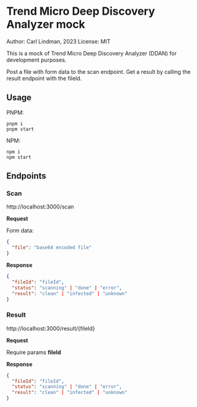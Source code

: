 # Trend Micro Deep Discovery Analyzer mock

Author: Carl Lindman, 2023
License: MIT

This is a mock of Trend Micro Deep Discovery Analyzer (DDAN) for development purposes.

Post a file with form data to the scan endpoint.
Get a result by calling the result endpoint with the fileId.

## Usage

PNPM:

```
pnpm i
pnpm start
```

NPM:

```
npm i
npm start
```

## Endpoints

### Scan

http://localhost:3000/scan

**Request**

Form data:

```json
{
  "file": "base64 encoded file"
}
```

**Response**

```json
{
  "fileId": "fileId",
  "status": "scanning" | "done" | "error",
  "result": "clean" | "infected" | "unknown"
}
```

### Result

http://localhost:3000/result/{fileId}

**Request**

Require params **fileId**

**Response**

```json
{
  "fileId": "fileId",
  "status": "scanning" | "done" | "error",
  "result": "clean" | "infected" | "unknown"
}
```
